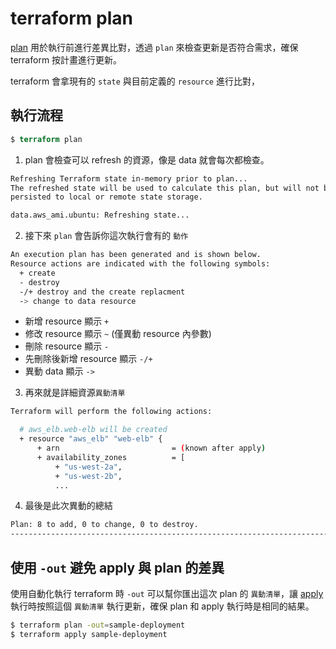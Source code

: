 # terraform plan

[plan](https://www.terraform.io/docs/commands/plan.html) 用於執行前進行差異比對，透過 `plan` 來檢查更新是否符合需求，確保 terraform 按計畫進行更新。

terraform 會拿現有的 `state` 與目前定義的 `resource` 進行比對，

## 執行流程

```terraform
$ terraform plan
```

1. plan 會檢查可以 refresh 的資源，像是 data 就會每次都檢查。

```bash
Refreshing Terraform state in-memory prior to plan...
The refreshed state will be used to calculate this plan, but will not be
persisted to local or remote state storage.

data.aws_ami.ubuntu: Refreshing state...
```

2. 接下來 `plan` 會告訴你這次執行會有的 `動作`

```bash
An execution plan has been generated and is shown below.
Resource actions are indicated with the following symbols:
  + create
  - destroy
  -/+ destroy and the create replacment
  -> change to data resource
```

- 新增 resource 顯示 `+`
- 修改 resource 顯示 `~` (僅異動 resource 內參數)
- 刪除 resource 顯示 `-`
- 先刪除後新增 resource 顯示 `-/+`
- 異動 data 顯示 `->`

3. 再來就是詳細資源`異動清單`

```bash
Terraform will perform the following actions:

  # aws_elb.web-elb will be created
  + resource "aws_elb" "web-elb" {
      + arn                         = (known after apply)
      + availability_zones          = [
          + "us-west-2a",
          + "us-west-2b",
          ...
```

4. 最後是此次異動的總結

```bash
Plan: 8 to add, 0 to change, 0 to destroy.
------------------------------------------------------------------------
```

## 使用 `-out` 避免 apply 與 plan 的差異

使用自動化執行 terraform 時 `-out` 可以幫你匯出這次 plan 的 `異動清單`，讓 [apply](apply.md) 執行時按照這個 `異動清單` 執行更新，確保 plan 和 apply 執行時是相同的結果。

```bash
$ terraform plan -out=sample-deployment
$ terraform apply sample-deployment
```